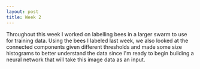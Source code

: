 ```yaml
---
layout: post
title: Week 2
---
```


Throughout this week I worked on labelling bees in a larger swarm to use for training data. Using the bees I labeled last week, we also looked at the connected components given different thresholds and made some size histograms to better understand the data since I'm ready to begin building a neural network that will take this image data as an input.
